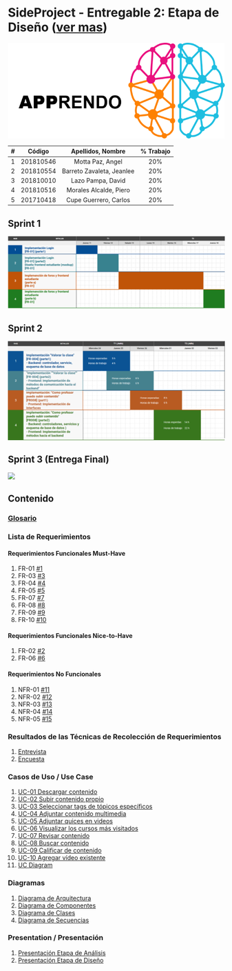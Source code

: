 # SideProject - Entregable 2: Etapa de Diseño ([ver mas](#diagramas))

![](images/Apprendo_logo.png)

|  **#** | **Código** | **Apellidos, Nombre** | **% Trabajo** |
| :---: | :---: | :---: | :---: |
|  1 | 201810546 | Motta Paz, Angel | 20% |
|  2 | 201810554 | Barreto Zavaleta, Jeanlee | 20% |
|  3 | 201810010 | Lazo Pampa, David | 20% |
|  4 | 201810516 | Morales Alcalde, Piero | 20% |
|  5 | 201710418 | Cupe Guerrero, Carlos | 20% |

## Sprint 1
![](images/Sprint_1.png)

## Sprint 2
![](images/Sprint2.png)

## Sprint 3 (Entrega Final)
![](images/Sprint3.png)

## Contenido
### [Glosario](docs/glossary.md)
### Lista de Requerimientos 
#### Requerimientos Funcionales Must-Have
1. FR-01 [#1](/../../issues/1)
2. FR-03 [#3](/../../issues/3)
3. FR-04 [#4](/../../issues/4)
4. FR-05 [#5](/../../issues/5)
5. FR-07 [#7](/../../issues/7)
6. FR-08 [#8](/../../issues/8)
7. FR-09 [#9](/../../issues/9)
8. FR-10 [#10](/../../issues/10)

#### Requerimientos Funcionales Nice-to-Have
1. FR-02 [#2](/../../issues/2)
2. FR-06 [#6](/../../issues/6)

#### Requerimientos No Funcionales
1. NFR-01 [#11](/../../issues/11)
2. NFR-02 [#12](/../../issues/12)
3. NFR-03 [#13](/../../issues/13)
4. NFR-04 [#14](/../../issues/14)
5. NFR-05 [#15](/../../issues/15)

### Resultados de las Técnicas de Recolección de Requerimientos
1. [Entrevista](docs/analysis/entrevista.md)
2. [Encuesta](docs/analysis/encuesta.md)

### Casos de Uso / Use Case
1. [UC-01 Descargar contenido](docs/analysis/UC01.md)
2. [UC-02 Subir contenido propio](docs/analysis/UC02.md)
3. [UC-03 Seleccionar tags de tópicos específicos](docs/analysis/UC03.md)
4. [UC-04 Adjuntar contenido multimedia](docs/analysis/UC04.md)
5. [UC-05 Adjuntar quices en videos](docs/analysis/UC05.md)
6. [UC-06 Visualizar los cursos más visitados](docs/analysis/UC06.md)
7. [UC-07 Revisar contenido](docs/analysis/UC07.md)
8. [UC-08 Buscar contenido](docs/analysis/UC08.md)
9. [UC-09 Calificar de contenido](docs/analysis/UC09.md)
10. [UC-10 Agregar vídeo existente](docs/analysis/UC10.md)
11. [UC Diagram](docs/analysis/UC_Diagram.md)

<a name="diagramas"></a>
### Diagramas
1. [Diagrama de Arquitectura](docs/design/arquitectura.md)
2. [Diagrama de Componentes](docs/design/componentes.md)
3. [Diagrama de Clases](docs/design/clases.md)
4. [Diagrama de Secuencias](docs/design/secuencia.md)

### Presentation / Presentación
1. [Presentación Etapa de Análisis](docs/analysis/presentation.pdf)
2. [Presentación Etapa de Diseño](docs/design/presentation.pdf)
